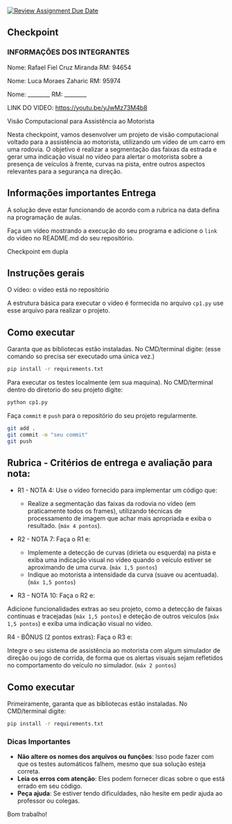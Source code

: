 [![Review Assignment Due Date](https://classroom.github.com/assets/deadline-readme-button-22041afd0340ce965d47ae6ef1cefeee28c7c493a6346c4f15d667ab976d596c.svg)](https://classroom.github.com/a/4x4sqhyD)

## Checkpoint

### INFORMAÇÕES DOS INTEGRANTES

Nome: Rafael Fiel Cruz Miranda
RM: 94654

Nome: Luca Moraes Zaharic
RM: 95974

Nome: ________
RM: ________

LINK DO VIDEO: https://youtu.be/yJwMz73M4b8

Visão Computacional para Assistência ao Motorista

Nesta checkpoint, vamos desenvolver um projeto de visão computacional voltado para a assistência ao motorista, utilizando um vídeo de um carro em uma rodovia. O objetivo é realizar a segmentação das faixas da estrada e gerar uma indicação visual no vídeo para alertar o motorista sobre a presença de veículos à frente, curvas na pista, entre outros aspectos relevantes para a segurança na direção.

## Informações importantes Entrega

A solução deve estar funcionando de acordo com a rubrica na data defina na programação de aulas.

Faça um vídeo mostrando a execução do seu programa e adicione o `link` do vídeo no README.md do seu repositório.

Checkpoint em dupla

## Instruções gerais

O vídeo: o vídeo está no repositório

A estrutura básica para executar o vídeo é formecida no arquivo `cp1.py` use esse arquivo para realizar o projeto.

## Como executar

Garanta que as bibliotecas estão instaladas. No CMD/terminal digite: (esse comando so precisa ser executado uma única vez.)

```bash
pip install -r requirements.txt
```

Para executar os testes localmente (em sua maquina). No CMD/terminal dentro do diretorio do seu projeto digite:

```bash
python cp1.py
```

Faça `commit` e `push` para o repositório do seu projeto regularmente.

```bash
git add .
git commit -m "seu commit"
git push
```

## Rubrica - Critérios de entrega e avaliação para nota:

- R1 - NOTA 4: Use o vídeo fornecido para implementar um código que:

  - Realize a segmentação das faixas da rodovia no vídeo (em praticamente todos os frames), utilizando técnicas de processamento de imagem que achar mais apropriada e exiba o resultado. (`máx 4 pontos`).
- R2 - NOTA 7: Faça o R1 e:

  - Implemente a detecção de curvas (dirieta ou esquerda) na pista e exiba uma indicação visual no vídeo quando o veículo estiver se aproximando de uma curva. (`máx 1,5 pontos`)
  - Indique ao motorista a intensidade da curva (suave ou acentuada). (`máx 1,5 pontos`)
- R3 - NOTA 10: Faça o R2 e:

Adicione funcionalidades extras ao seu projeto, como a detecção de faixas contínuas e tracejadas (`máx 1,5 pontos`) e deteção de outros veiculos (`máx 1,5 pontos`) e exiba uma indicação visual no vídeo.

R4 - BÔNUS (2 pontos extras): Faça o R3 e:

Integre o seu sistema de assistência ao motorista com algum simulador de direção ou jogo de corrida, de forma que os alertas visuais sejam refletidos no comportamento do veículo no simulador. (`máx 2 pontos`)

## Como executar

Primeiramente, garanta que as bibliotecas estão instaladas. No CMD/terminal digite:

```bash
pip install -r requirements.txt
```

### Dicas Importantes

- **Não altere os nomes dos arquivos ou funções**: Isso pode fazer com que os testes automáticos falhem, mesmo que sua solução esteja correta.
- **Leia os erros com atenção**: Eles podem fornecer dicas sobre o que está errado em seu código.
- **Peça ajuda**: Se estiver tendo dificuldades, não hesite em pedir ajuda ao professor ou colegas.

Bom trabalho!
